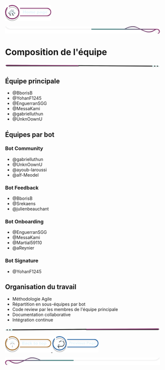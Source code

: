  <a href="../README.md">
  <img src="../assets/button/home_page.png" alt="Home page" style="width: 150px; height: auto;">
</a>

![border](../assets/line/border_deco_rt.png)

# Composition de l'équipe

![border](../assets/line/line-pink-point_l.png)

## Équipe principale
- @BborisB
- @YohanF1245
- @EnguerranSGG
- @MessaKami
- @gabrielluthun
- @UnknOownU

## Équipes par bot

### Bot Community
- @gabrielluthun
- @UnknOownU
- @ayoub-laroussi
- @alf-Meodel

### Bot Feedback
- @BborisB
- @Srekaens
- @julienbeauchant

### Bot Onboarding
- @EnguerranSGG
- @MessaKami
- @Martial59110
- @aReynier

### Bot Signature
- @YohanF1245

## Organisation du travail

- Méthodologie Agile
- Répartition en sous-équipes par bot
- Code review par les membres de l'équipe principale
- Documentation collaborative
- Intégration continue

![border](../assets/line/line-pink-point_r.png)

<a href="#contexte-du-projet">
  <img src="../assets/button/back_to_top.png" alt="Back to top" style="width: 150px; height: auto;">
</a>
<a href="../README.md">
  <img src="../assets/button/previous_page.png" alt="previous" style="width: 150px; height: auto;">
</a>

![border](../assets/line/border_deco_l.png)
